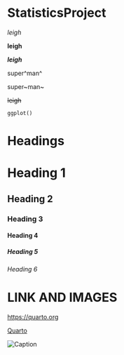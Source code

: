 # StatisticsProject

*leigh*

**leigh**

***leigh***

super^man^

super~man~

~~leigh~~

`ggplot()`

# Headings

# Heading 1

## Heading 2

### Heading 3

#### Heading 4

##### Heading 5

###### Heading 6

# LINK AND IMAGES

<https://quarto.org>

[Quarto](https://quarto.org)

![Caption](https://scontent.fmnl25-3.fna.fbcdn.net/v/t39.30808-6/380258983_1802110140222539_5431191909359091540_n.jpg?_nc_cat=106&ccb=1-7&_nc_sid=a2f6c7&_nc_eui2=AeEfIrQx1AzPzHGZHEWZ8MMQm7g4sjqq9IWbuDiyOqr0hb2b16CoS-hUT23Fnj4vK7p3oLpiKDmHfHmMHpsGTpv2&_nc_ohc=0EDzKhW9IbIAX8jmyrO&_nc_ht=scontent.fmnl25-3.fna&oh=00_AfAKHo-AqxG2bqKkKb-c-vW5o9Ol6cgc_b-Ki1HGdEaysw&oe=652012C7)


